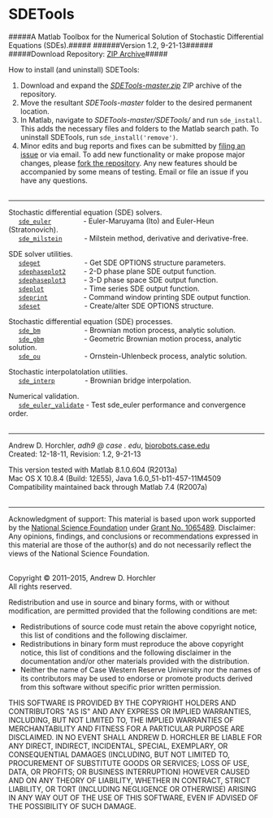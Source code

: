 SDETools
========
#####A Matlab Toolbox for the Numerical Solution of Stochastic Differential Equations (SDEs).#####
######Version 1.2, 9-21-13######
#####Download Repository: [ZIP Archive](https://github.com/horchler/SDETools/archive/master.zip)#####

How to install (and uninstall) SDETools:  
 1. Download and expand the *[SDETools-master.zip](https://github.com/horchler/SDETools/archive/master.zip)* ZIP archive of the repository.  
 2. Move the resultant *SDETools-master* folder to the desired permanent location.  
 3. In Matlab, navigate to *SDETools-master/SDETools/* and run ```sde_install```. This adds the necessary files and folders to the Matlab search path. To uninstall SDETools, run ```sde_install('remove')```.  
 4. Minor edits and bug reports and fixes can be submitted by [filing an issue](https://github.com/horchler/SDETools/issues) or via email. To add new functionality or make propose major changes, please [fork the repository](https://help.github.com/articles/fork-a-repo). Any new features should be accompanied by some means of testing. Email or file an issue if you have any questions.  
&nbsp;  

--------

Stochastic differential equation (SDE) solvers.  
&nbsp;&nbsp;&nbsp;&nbsp;&nbsp;[```sde_euler```](https://github.com/horchler/SDETools/blob/master/SDETools/sde_euler.m)&nbsp;&nbsp;&nbsp;&nbsp;&nbsp;&nbsp;&nbsp;&nbsp;&nbsp;&nbsp;&nbsp;&nbsp;&nbsp;&nbsp;&nbsp;&nbsp;- Euler-Maruyama (Ito) and Euler-Heun (Stratonovich).  
&nbsp;&nbsp;&nbsp;&nbsp;&nbsp;[```sde_milstein```](https://github.com/horchler/SDETools/blob/master/SDETools/sde_milstein.m)&nbsp;&nbsp;&nbsp;&nbsp;&nbsp;&nbsp;&nbsp;&nbsp;&nbsp;&nbsp;&nbsp;- Milstein method, derivative and derivative-free.

SDE solver utilities.  
&nbsp;&nbsp;&nbsp;&nbsp;&nbsp;[```sdeget```](https://github.com/horchler/SDETools/blob/master/SDETools/sdeget.m)&nbsp;&nbsp;&nbsp;&nbsp;&nbsp;&nbsp;&nbsp;&nbsp;&nbsp;&nbsp;&nbsp;&nbsp;&nbsp;&nbsp;&nbsp;&nbsp;&nbsp;&nbsp;&nbsp;&nbsp;&nbsp;&nbsp;- Get SDE OPTIONS structure parameters.  
&nbsp;&nbsp;&nbsp;&nbsp;&nbsp;[```sdephaseplot2```](https://github.com/horchler/SDETools/blob/master/SDETools/sdephaseplot2.m)&nbsp;&nbsp;&nbsp;&nbsp;&nbsp;&nbsp;&nbsp;&nbsp;&nbsp;- 2-D phase plane SDE output function.  
&nbsp;&nbsp;&nbsp;&nbsp;&nbsp;[```sdephaseplot3```](https://github.com/horchler/SDETools/blob/master/SDETools/sdephaseplot3.m)&nbsp;&nbsp;&nbsp;&nbsp;&nbsp;&nbsp;&nbsp;&nbsp;&nbsp;- 3-D phase space SDE output function.  
&nbsp;&nbsp;&nbsp;&nbsp;&nbsp;[```sdeplot```](https://github.com/horchler/SDETools/blob/master/SDETools/sdeplot.m)&nbsp;&nbsp;&nbsp;&nbsp;&nbsp;&nbsp;&nbsp;&nbsp;&nbsp;&nbsp;&nbsp;&nbsp;&nbsp;&nbsp;&nbsp;&nbsp;&nbsp;&nbsp;&nbsp;&nbsp;- Time series SDE output function.  
&nbsp;&nbsp;&nbsp;&nbsp;&nbsp;[```sdeprint```](https://github.com/horchler/SDETools/blob/master/SDETools/sdeprint.m)&nbsp;&nbsp;&nbsp;&nbsp;&nbsp;&nbsp;&nbsp;&nbsp;&nbsp;&nbsp;&nbsp;&nbsp;&nbsp;&nbsp;&nbsp;&nbsp;&nbsp;&nbsp;- Command window printing SDE output function.  
&nbsp;&nbsp;&nbsp;&nbsp;&nbsp;[```sdeset```](https://github.com/horchler/SDETools/blob/master/SDETools/sdeset.m)&nbsp;&nbsp;&nbsp;&nbsp;&nbsp;&nbsp;&nbsp;&nbsp;&nbsp;&nbsp;&nbsp;&nbsp;&nbsp;&nbsp;&nbsp;&nbsp;&nbsp;&nbsp;&nbsp;&nbsp;&nbsp;&nbsp;- Create/alter SDE OPTIONS structure.

Stochastic differential equation (SDE) processes.  
&nbsp;&nbsp;&nbsp;&nbsp;&nbsp;[```sde_bm```](https://github.com/horchler/SDETools/blob/master/SDETools/sde_bm.m)&nbsp;&nbsp;&nbsp;&nbsp;&nbsp;&nbsp;&nbsp;&nbsp;&nbsp;&nbsp;&nbsp;&nbsp;&nbsp;&nbsp;&nbsp;&nbsp;&nbsp;&nbsp;&nbsp;&nbsp;&nbsp;&nbsp;- Brownian motion process, analytic solution.  
&nbsp;&nbsp;&nbsp;&nbsp;&nbsp;[```sde_gbm```](https://github.com/horchler/SDETools/blob/master/SDETools/sde_gbm.m)&nbsp;&nbsp;&nbsp;&nbsp;&nbsp;&nbsp;&nbsp;&nbsp;&nbsp;&nbsp;&nbsp;&nbsp;&nbsp;&nbsp;&nbsp;&nbsp;&nbsp;&nbsp;&nbsp;&nbsp;- Geometric Brownian motion process, analytic solution.  
&nbsp;&nbsp;&nbsp;&nbsp;&nbsp;[```sde_ou```](https://github.com/horchler/SDETools/blob/master/SDETools/sde_ou.m)&nbsp;&nbsp;&nbsp;&nbsp;&nbsp;&nbsp;&nbsp;&nbsp;&nbsp;&nbsp;&nbsp;&nbsp;&nbsp;&nbsp;&nbsp;&nbsp;&nbsp;&nbsp;&nbsp;&nbsp;&nbsp;&nbsp;- Ornstein-Uhlenbeck process, analytic solution.

Stochastic interpolatolation utilities.  
&nbsp;&nbsp;&nbsp;&nbsp;&nbsp;[```sde_interp```](https://github.com/horchler/SDETools/blob/master/SDETools/sde_interp.m)&nbsp;&nbsp;&nbsp;&nbsp;&nbsp;&nbsp;&nbsp;&nbsp;&nbsp;&nbsp;&nbsp;&nbsp;&nbsp;&nbsp;&nbsp;- Brownian bridge interpolation.

Numerical validation.  
&nbsp;&nbsp;&nbsp;&nbsp;&nbsp;[```sde_euler_validate```](https://github.com/horchler/SDETools/blob/master/SDETools/sde_euler_validate.m)&nbsp;- Test sde_euler performance and convergence order.  
&nbsp;  

--------

Andrew D. Horchler, *adh9 @ case . edu*, [biorobots.case.edu](http://biorobots.case.edu/)  
Created: 12-18-11, Revision: 1.2, 9-21-13  

This version tested with Matlab 8.1.0.604 (R2013a)  
Mac OS X 10.8.4 (Build: 12E55), Java 1.6.0_51-b11-457-11M4509  
Compatibility maintained back through Matlab 7.4 (R2007a)  
&nbsp;  

--------

Acknowledgment of support: This material is based upon work supported by the [National Science Foundation](http://www.nsf.gov/) under [Grant No.&nbsp;1065489](http://www.nsf.gov/awardsearch/showAward.do?AwardNumber=1065489). Disclaimer: Any opinions, findings, and conclusions or recommendations expressed in this material are those of the author(s) and do not necessarily reflect the views of the National Science Foundation.  
&nbsp;  

Copyright &copy; 2011&ndash;2015, Andrew D. Horchler  
All rights reserved.  

Redistribution and use in source and binary forms, with or without modification, are permitted provided that the following conditions are met:
 * Redistributions of source code must retain the above copyright notice, this list of conditions and the following disclaimer.
 * Redistributions in binary form must reproduce the above copyright notice, this list of conditions and the following disclaimer in the documentation and/or other materials provided with the distribution.
 * Neither the name of Case Western Reserve University nor the names of its contributors may be used to endorse or promote products derived from this software without specific prior written permission.

THIS SOFTWARE IS PROVIDED BY THE COPYRIGHT HOLDERS AND CONTRIBUTORS "AS IS" AND ANY EXPRESS OR IMPLIED WARRANTIES, INCLUDING, BUT NOT LIMITED TO, THE IMPLIED WARRANTIES OF MERCHANTABILITY AND FITNESS FOR A PARTICULAR PURPOSE ARE DISCLAIMED. IN NO EVENT SHALL ANDREW D. HORCHLER BE LIABLE FOR ANY DIRECT, INDIRECT, INCIDENTAL, SPECIAL, EXEMPLARY, OR CONSEQUENTIAL DAMAGES (INCLUDING, BUT NOT LIMITED TO, PROCUREMENT OF SUBSTITUTE GOODS OR SERVICES; LOSS OF USE, DATA, OR PROFITS; OR BUSINESS INTERRUPTION) HOWEVER CAUSED AND ON ANY THEORY OF LIABILITY, WHETHER IN CONTRACT, STRICT LIABILITY, OR TORT (INCLUDING NEGLIGENCE OR OTHERWISE) ARISING IN ANY WAY OUT OF THE USE OF THIS SOFTWARE, EVEN IF ADVISED OF THE POSSIBILITY OF SUCH DAMAGE.
